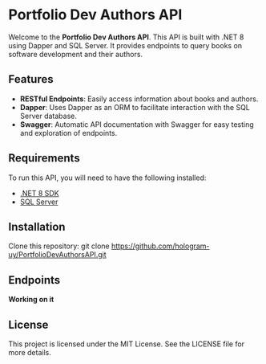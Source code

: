 # Portfolio Dev Authors API

Welcome to the **Portfolio Dev Authors API**. This API is built with .NET 8 using Dapper and SQL Server. It provides endpoints to query books on software development and their authors.

## Features

- **RESTful Endpoints**: Easily access information about books and authors.
- **Dapper**: Uses Dapper as an ORM to facilitate interaction with the SQL Server database.
- **Swagger**: Automatic API documentation with Swagger for easy testing and exploration of endpoints.

## Requirements

To run this API, you will need to have the following installed:

- [.NET 8 SDK](https://dotnet.microsoft.com/download/dotnet/8.0)
- [SQL Server](https://www.microsoft.com/en-us/sql-server/sql-server-downloads)

## Installation

Clone this repository:
  git clone https://github.com/hologram-uy/PortfolioDevAuthorsAPI.git

## Endpoints
  **Working on it**

## License
This project is licensed under the MIT License. See the LICENSE file for more details.
